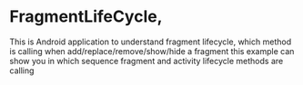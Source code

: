 # FragmentLifeCycle,
This is Android  application to understand fragment lifecycle, which method is calling 
when add/replace/remove/show/hide a fragment this example can show you in which sequence fragment and activity
lifecycle methods are calling
